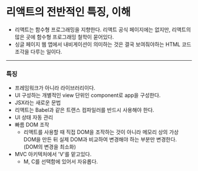 # 리액트의 전반적인 특징, 이해

- 리액트는 함수형 프로그래밍을 지향한다. 리액트 공식 페이지에는 없지만, 리액트의 많은 곳에 함수형 프로그래밍 철학이 묻어있다.
- 싱글 페이지 웹 앱에서 내비게이션이 의미하는 것은 결국 보여줘야하는 HTML 코드 조각을 다루는 일이다.



---

### 특징

- 프레임워크가 아니라 라이브러리이다.
- UI 구성하는 개별적인 view 단위인 component로 app을 구성한다.
- JSX라는 새로운 문법
- 리액트는 Babel과 같은 트랜스 컴파일러를 반드시 사용해야 한다.
- UI 상태 자동 관리
- 빠름 DOM 조작
  - 리액트를 사용할 때 직접 DOM을 조작하는 것이 아니라 메모리 상의 가상 DOM을 만든 뒤 실제 DOM과 비교하여 변경해야 하는 부분만 변경한다. (DOM의 변경을 최소화)
- MVC 아키텍처에서 'V'를 맡고있다. 
  - M, C를 선택함에 있어서 자유롭다.

